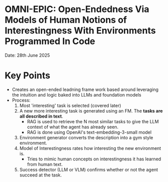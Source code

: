 # OMNI-EPIC: Open-Endedness Via Models of Human Notions of Interestingness With Environments Programmed In Code

Date: 28th June 2025

# Key Points
- Creates an open-ended leadning frame work based around leveraging the intuition and logic baked into LLMs and foundation models
- Process:
    1. Most 'interesting' task is selected (covered later)
    2. A new more interesting task is generated using an FM. The **tasks are all described in text**.
        - RAG is used to retrieve the N most similar tasks to give the LLM context of what the agent has already seen.
        - RAG is done using OpenAI's text-embedding-3-small model
    3. Environment generator converts the description into a gym style environment.
    4. Model of Interestingness rates how interesting the new environment is.
        - Tries to mimic human concepts on interestingness it has learned from human text.
    5. Success detector (LLM or VLM) confirms whether or not the agent succeed at the task. 